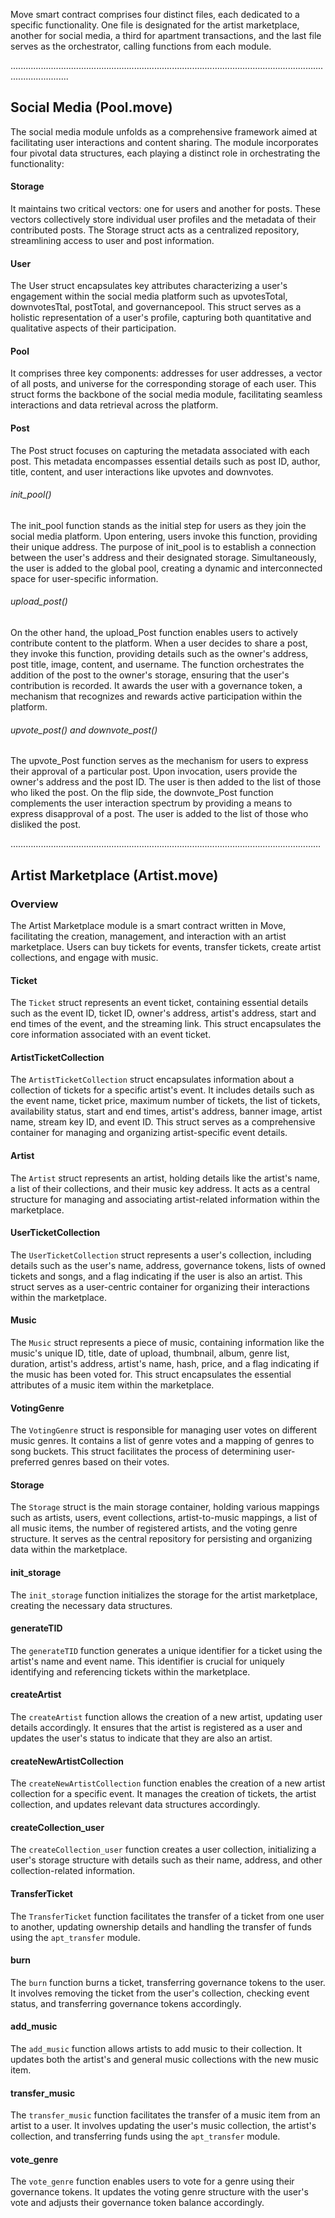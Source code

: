 Move smart contract comprises four distinct files, each dedicated to a specific functionality. One file is designated for the artist marketplace, another for social media, a third for apartment transactions, and the last file serves as the orchestrator, calling functions from each module.

...................................................................................................................................................

## Social Media (Pool.move)

The social media module unfolds as a comprehensive framework aimed at facilitating user interactions and content sharing. The module incorporates four pivotal data structures, each playing a distinct role in orchestrating the functionality:

#### Storage

It maintains two critical vectors: one for users and another for posts. These vectors collectively store individual user profiles and the metadata of their contributed posts. The Storage struct acts as a centralized repository, streamlining access to user and post information.

#### User

The User struct encapsulates key attributes characterizing a user's engagement within the social media platform such as upvotesTotal, downvotesTtal, postTotal, and governancepool. This struct serves as a holistic representation of a user's profile, capturing both quantitative and qualitative aspects of their participation.

#### Pool

It comprises three key components: addresses for user addresses, a vector of all posts, and universe for the corresponding storage of each user. This struct forms the backbone of the social media module, facilitating seamless interactions and data retrieval across the platform.

#### Post

The Post struct focuses on capturing the metadata associated with each post. This metadata encompasses essential details such as post ID, author, title, content, and user interactions like upvotes and downvotes.

###### init_pool()

The init_pool function stands as the initial step for users as they join the social media platform. Upon entering, users invoke this function, providing their unique address. The purpose of init_pool is to establish a connection between the user's address and their designated storage. Simultaneously, the user is added to the global pool, creating a dynamic and interconnected space for user-specific information.

###### upload_post()

On the other hand, the upload_Post function enables users to actively contribute content to the platform. When a user decides to share a post, they invoke this function, providing details such as the owner's address, post title, image, content, and username. The function orchestrates the addition of the post to the owner's storage, ensuring that the user's contribution is recorded. It awards the user with a governance token, a mechanism that recognizes and rewards active participation within the platform.

###### upvote_post() and downvote_post()

The upvote_Post function serves as the mechanism for users to express their approval of a particular post. Upon invocation, users provide the owner's address and the post ID.  The user is then added to the list of those who liked the post. On the flip side, the downvote_Post function complements the user interaction spectrum by providing a means to express disapproval of a post. The user is added to the list of those who disliked the post.

……………………………………………………………………………………………………………

## Artist Marketplace (Artist.move)

### Overview

The Artist Marketplace module is a smart contract written in Move, facilitating the creation, management, and interaction with an artist marketplace. Users can buy tickets for events, transfer tickets, create artist collections, and engage with music.

#### Ticket

The `Ticket` struct represents an event ticket, containing essential details such as the event ID, ticket ID, owner's address, artist's address, start and end times of the event, and the streaming link. This struct encapsulates the core information associated with an event ticket.

#### ArtistTicketCollection

The `ArtistTicketCollection` struct encapsulates information about a collection of tickets for a specific artist's event. It includes details such as the event name, ticket price, maximum number of tickets, the list of tickets, availability status, start and end times, artist's address, banner image, artist name, stream key ID, and event ID. This struct serves as a comprehensive container for managing and organizing artist-specific event details.

#### Artist

The `Artist` struct represents an artist, holding details like the artist's name, a list of their collections, and their music key address. It acts as a central structure for managing and associating artist-related information within the marketplace.

#### UserTicketCollection

The `UserTicketCollection` struct represents a user's collection, including details such as the user's name, address, governance tokens, lists of owned tickets and songs, and a flag indicating if the user is also an artist. This struct serves as a user-centric container for organizing their interactions within the marketplace.

#### Music

The `Music` struct represents a piece of music, containing information like the music's unique ID, title, date of upload, thumbnail, album, genre list, duration, artist's address, artist's name, hash, price, and a flag indicating if the music has been voted for. This struct encapsulates the essential attributes of a music item within the marketplace.

#### VotingGenre

The `VotingGenre` struct is responsible for managing user votes on different music genres. It contains a list of genre votes and a mapping of genres to song buckets. This struct facilitates the process of determining user-preferred genres based on their votes.

#### Storage

The `Storage` struct is the main storage container, holding various mappings such as artists, users, event collections, artist-to-music mappings, a list of all music items, the number of registered artists, and the voting genre structure. It serves as the central repository for persisting and organizing data within the marketplace.

#### init_storage

The `init_storage` function initializes the storage for the artist marketplace, creating the necessary data structures.

#### generateTID

The `generateTID` function generates a unique identifier for a ticket using the artist's name and event name. This identifier is crucial for uniquely identifying and referencing tickets within the marketplace.

#### createArtist

The `createArtist` function allows the creation of a new artist, updating user details accordingly. It ensures that the artist is registered as a user and updates the user's status to indicate that they are also an artist.

#### createNewArtistCollection

The `createNewArtistCollection` function enables the creation of a new artist collection for a specific event. It manages the creation of tickets, the artist collection, and updates relevant data structures accordingly.

#### createCollection_user

The `createCollection_user` function creates a user collection, initializing a user's storage structure with details such as their name, address, and other collection-related information.

#### TransferTicket

The `TransferTicket` function facilitates the transfer of a ticket from one user to another, updating ownership details and handling the transfer of funds using the `apt_transfer` module.

#### burn

The `burn` function burns a ticket, transferring governance tokens to the user. It involves removing the ticket from the user's collection, checking event status, and transferring governance tokens accordingly.

#### add_music

The `add_music` function allows artists to add music to their collection. It updates both the artist's and general music collections with the new music item.

#### transfer_music

The `transfer_music` function facilitates the transfer of a music item from an artist to a user. It involves updating the user's music collection, the artist's collection, and transferring funds using the `apt_transfer` module.

#### vote_genre

The `vote_genre` function enables users to vote for a genre using their governance tokens. It updates the voting genre structure with the user's vote and adjusts their governance token balance accordingly.
